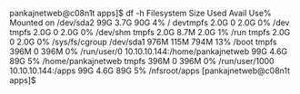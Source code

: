 pankajnetweb@c08n1t apps]$ df -h
Filesystem                       Size  Used Avail Use% Mounted on
/dev/sda2                         99G  3.7G   90G   4% /
devtmpfs                         2.0G     0  2.0G   0% /dev
tmpfs                            2.0G     0  2.0G   0% /dev/shm
tmpfs                            2.0G  8.7M  2.0G   1% /run
tmpfs                            2.0G     0  2.0G   0% /sys/fs/cgroup
/dev/sda1                        976M  115M  794M  13% /boot
tmpfs                            396M     0  396M   0% /run/user/0
10.10.10.144:/home/pankajnetweb   99G  4.6G   89G   5% /home/pankajnetweb
tmpfs                            396M     0  396M   0% /run/user/1000
10.10.10.144:/apps                99G  4.6G   89G   5% /nfsroot/apps
[pankajnetweb@c08n1t apps]$
